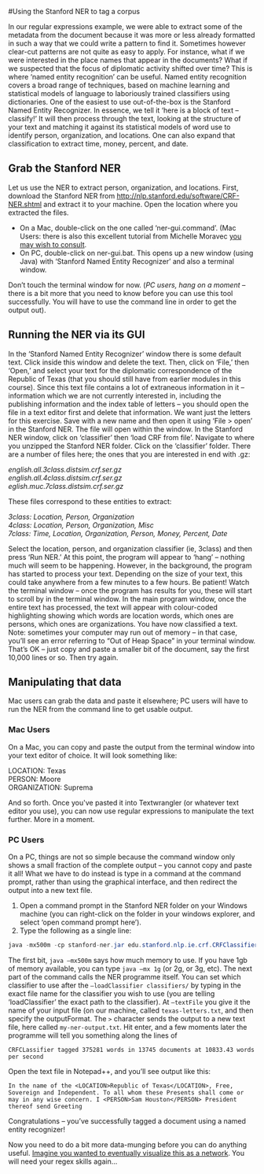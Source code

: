#Using the Stanford NER to tag a corpus

In our regular expressions example, we were able to extract some of the metadata from the document because it was more or less already formatted in such a way that we could write a pattern to find it. Sometimes however clear-cut patterns are not quite as easy to apply. For instance, what if we were interested in the place names that appear in the documents? What if we suspected that the focus of diplomatic activity shifted over time? This is where ‘named entity recognition’ can be useful. Named entity recognition covers a broad range of techniques, based on machine learning and statistical models of language to laboriously trained classifiers using dictionaries. One of the easiest to use out-of-the-box is the Stanford Named Entity Recognizer.  In essence, we tell it ‘here is a block of text – classify!’ It will then process through the text, looking at the structure of your text and matching it against its statistical models of word use to identify person, organization, and locations. One can also expand that classification to extract time, money, percent, and date. 

## Grab the Stanford NER

Let us use the NER to extract person, organization, and locations.  First, download the Stanford NER from http://nlp.stanford.edu/software/CRF-NER.shtml and extract it to your machine. Open the location where you extracted the files. 
+ On a Mac, double-click on the one called ‘ner-gui.command’. (Mac Users: there is also this excellent tutorial from Michelle Moravec [you may wish to consult](http://historyinthecity.blogspot.ca/2014/06/how-to-use-stanfords-ner-and-extract.html).
+ On PC, double-click on ner-gui.bat. This opens up a new window (using Java) with ‘Stanford Named Entity Recognizer’ and also a terminal window. 

Don’t touch the terminal window for now. (*PC users, hang on a moment* – there is a bit more that you need to know before you can use this tool successfully. You will have to use the command line in order to get the output out).

## Running the NER via its GUI

In the ‘Stanford Named Entity Recognizer’ window there is some default text. Click inside this window and delete the text. Then, click on ‘File,’ then ‘Open,’ and select your text for the diplomatic correspondence of the Republic of Texas (that you should still have from earlier modules in this course). Since this text file contains a lot of extraneous information in it – information which we are not currently interested in, including the publishing information and the index table of letters – you should open the file in a text editor first and delete that information. We want just the letters for this exercise. Save with a new name and then open it using ‘File > open’ in the Stanford NER. The file will open within the window. In the Stanford NER window, click on ‘classifier’ then ‘load CRF from file’. Navigate to where you unzipped the Stanford NER folder. Click on the ‘classifier’ folder. There are a number of files here; the ones that you are interested in end with .gz:

*english.all.3class.distsim.crf.ser.gz*<br>
*english.all.4class.distsim.crf.ser.gz*<br>
*eglish.muc.7class.distsim.crf.ser.gz*

These files correspond to these entities to extract:

*3class:	Location, Person, Organization*<br>
*4class:	Location, Person, Organization, Misc*<br>
*7class:	Time, Location, Organization, Person, Money, Percent, Date*<br>

Select the location, person, and organization classifier (ie, 3class) and then press ‘Run NER.’ At this point, the program will appear to ‘hang’ – nothing much will seem to be happening. However, in the background, the program has started to process your text. Depending on the size of your text, this could take anywhere from a few minutes to a few hours. Be patient! Watch the terminal window – once the program has results for you, these will start to scroll by in the terminal window. In the main program window, once the entire text has processed, the text will appear with colour-coded highlighting showing which words are location words, which ones are persons, which ones are organizations. You have now classified a text. Note: sometimes your computer may run out of memory – in that case, you’ll see an error referring to “Out of Heap Space” in your terminal window. That’s OK – just copy and paste a smaller bit of the document, say the first 10,000 lines or so. Then try again.

## Manipulating that data

Mac users can grab the data and paste it elsewhere; PC users will have to run the NER from the command line to get usable output.

### Mac Users

On a Mac, you can copy and paste the output from the terminal window into your text editor of choice. It will look something like: 

LOCATION: Texas<Br>
PERSON: Moore<Br>
ORGANIZATION: Suprema<Br>

And so forth. Once you've pasted it into Textwrangler (or whatever text editor you use), you can now use regular expressions to manipulate the text further. More in a moment.

### PC Users
On a PC, things are not so simple because the command window only shows a small fraction of the complete output – you cannot copy and paste it all! What we have to do instead is type in a command at the command prompt, rather than using the graphical interface, and then redirect the output into a new text file. 

1.	Open a command prompt in the Stanford NER folder on your Windows machine (you can right-click on the folder in your windows explorer, and select ‘open command prompt here’).
2.	Type the following as a single line:

```Java
java -mx500m -cp stanford-ner.jar edu.stanford.nlp.ie.crf.CRFClassifier -loadClassifier classifiers/english.all.3class.distsim.crf.ser.gz -textFile texas-letters.txt -outputFormat inlineXML > “my-ner-output.txt”
```

The first bit, ```java –mx500m``` says how much memory to use. If you have 1gb of memory available, you can type ```java –mx 1g``` (or 2g, or 3g, etc). The next part of the command calls the NER programme itself.  You can set which classifier to use after the ```–loadClassifier classifiers/``` by typing in the exact file name for the classifier you wish to use (you are telling ‘loadClassifier’ the exact path to the classifier). At ```–textFile``` you give it the name of your input file (on our machine, called ```texas-letters.txt```, and then specify the outputFormat.  The ```>``` character sends the output to a new text file, here called ```my-ner-output.txt```.  Hit enter, and a few moments later the programme will tell you something along the lines of

```CRFCLassifier tagged 375281 words in 13745 documents at 10833.43 words per second ```

Open the text file in Notepad++, and you’ll see output like this:

```In the name of the <LOCATION>Republic of Texas</LOCATION>, Free, Sovereign and Independent. To all whom these Presents shall come or may in any wise concern. I <PERSON>Sam Houston</PERSON> President thereof send Greeting```

Congratulations – you’ve successfully tagged a document using a named entity recognizer!

Now you need to do a bit more data-munging before you can do anything useful. [Imagine you wanted to eventually visualize this as a network](/regex-ner.md). You will need your regex skills again...

